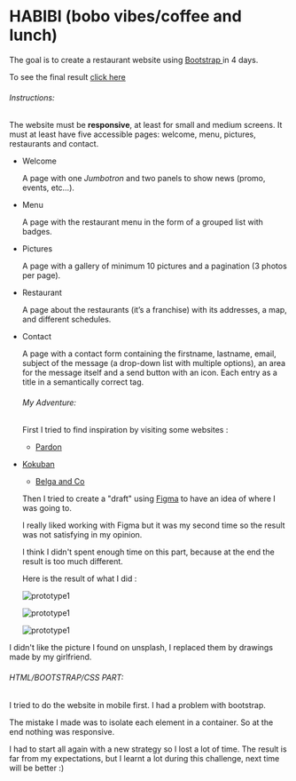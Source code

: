 # 	HABIBI (bobo vibes/coffee and lunch)

The goal is to create a restaurant website using [Bootstrap ](https://getbootstrap.com/) in 4 days.

To see the final result [click here](https://guillaume-leo.github.io/restaurant-css-framework/)

######  Instructions:

The website must be **responsive**, at least for small and medium screens. It must at least have five accessible pages: welcome, menu, pictures, restaurants and contact.

* Welcome

  A page with one *Jumbotron* and two panels to show news (promo, events, etc…).

* Menu

  A page with the restaurant menu in the form of a grouped list with badges.

* Pictures

  A page with a gallery of minimum 10 pictures and a pagination (3 photos per page).

* Restaurant

  A page about the restaurants (it’s a franchise) with its addresses, a map, and different schedules.

* Contact

  A page with a contact form containing the firstname, lastname, email, subject of the message (a drop-down list with multiple options), an area for the message itself and a send button with an icon. Each entry as a title in a semantically correct tag.

  ###### My Adventure:

  First I tried to find inspiration by visiting some websites : 

  * [Pardon](https://www.pardonbrussels.com/)
* [Kokuban](https://www.kokuban.be/)
  * [Belga and Co](https://www.belgacoffee.com/)

  Then I tried to create a "draft" using [Figma](www.figma.com) to have an idea of where I was going to.

  I really liked working with Figma but it was my second time so the result was not satisfying in my opinion. 
  
  I think I didn't spent enough time on this part, because at the end the result is too much different.
  
  Here is the result of what I did : 
  
  ![prototype1](img/figma1.png)
  
  ![prototype1](img/figma2.png)
  
  ![prototype1](img/figma3.png)

I didn't like the picture I found on unsplash, I replaced them by drawings made by my girlfriend.



###### HTML/BOOTSTRAP/CSS PART:

 I tried to do the website in mobile first. I had a problem with bootstrap.

The mistake I made was to isolate each element in a container. So at the end nothing was responsive. 

I had to start all again with a new strategy so I lost a lot of time. The result is far from my expectations, but I learnt a lot during this challenge, next time will be better :)

